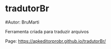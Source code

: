 # tradutorBr

#Autor: BruMarti

Ferramenta criada para traduzir arquivos

Page: https://apkeditorprobr.github.io/tradutorBr/
